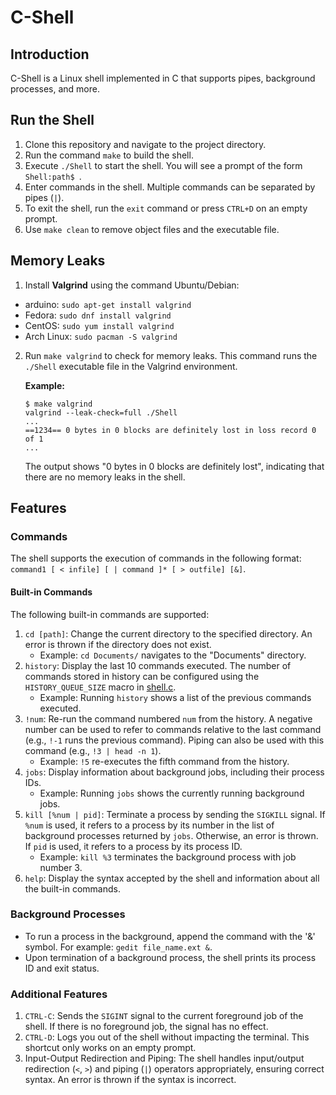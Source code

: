 # C-Shell

## Introduction

C-Shell is a Linux shell implemented in C that supports pipes, background processes, and more.

## Run the Shell

1. Clone this repository and navigate to the project directory.
2. Run the command `make` to build the shell.
3. Execute `./Shell` to start the shell. You will see a prompt of the form `Shell:path$ `.
4. Enter commands in the shell. Multiple commands can be separated by pipes (`|`).
5. To exit the shell, run the `exit` command or press `CTRL+D` on an empty prompt.
6. Use `make clean` to remove object files and the executable file.

## Memory Leaks

1. Install **Valgrind** using the command Ubuntu/Debian:
- arduino: ```sudo apt-get install valgrind```
- Fedora: ```sudo dnf install valgrind```
- CentOS: ```sudo yum install valgrind```
- Arch Linux: ```sudo pacman -S valgrind```
2. Run ```make valgrind``` to check for memory leaks. This command runs the `./Shell` executable file in the Valgrind environment.

    **Example:**
    ```
    $ make valgrind
    valgrind --leak-check=full ./Shell
    ...
    ==1234== 0 bytes in 0 blocks are definitely lost in loss record 0 of 1
    ...
    ```

    The output shows "0 bytes in 0 blocks are definitely lost", indicating that there are no memory leaks in the shell.

## Features

### Commands

The shell supports the execution of commands in the following format: `command1 [ < infile] [ | command ]* [ > outfile] [&]`.

#### Built-in Commands

The following built-in commands are supported:

1. `cd [path]`: Change the current directory to the specified directory. An error is thrown if the directory does not exist.
   - Example: `cd Documents/` navigates to the "Documents" directory.
2. `history`: Display the last 10 commands executed. The number of commands stored in history can be configured using the `HISTORY_QUEUE_SIZE` macro in [shell.c](shell.c).
   - Example: Running `history` shows a list of the previous commands executed.
3. `!num`: Re-run the command numbered `num` from the history. A negative number can be used to refer to commands relative to the last command (e.g., `!-1` runs the previous command). Piping can also be used with this command (e.g., `!3 | head -n 1`).
   - Example: `!5` re-executes the fifth command from the history.
4. `jobs`: Display information about background jobs, including their process IDs.
   - Example: Running `jobs` shows the currently running background jobs.
5. `kill [%num | pid]`: Terminate a process by sending the `SIGKILL` signal. If `%num` is used, it refers to a process by its number in the list of background processes returned by `jobs`. Otherwise, an error is thrown. If `pid` is used, it refers to a process by its process ID.
   - Example: `kill %3` terminates the background process with job number 3.
6. `help`: Display the syntax accepted by the shell and information about all the built-in commands.

### Background Processes

- To run a process in the background, append the command with the '&' symbol. For example: `gedit file_name.ext &`.
- Upon termination of a background process, the shell prints its process ID and exit status.

### Additional Features

1. `CTRL-C`: Sends the `SIGINT` signal to the current foreground job of the shell. If there is no foreground job, the signal has no effect.
2. `CTRL-D`: Logs you out of the shell without impacting the terminal. This shortcut only works on an empty prompt.
3. Input-Output Redirection and Piping: The shell handles input/output redirection (`<`, `>`) and piping (`|`) operators appropriately, ensuring correct syntax. An error is thrown if the syntax is incorrect.
